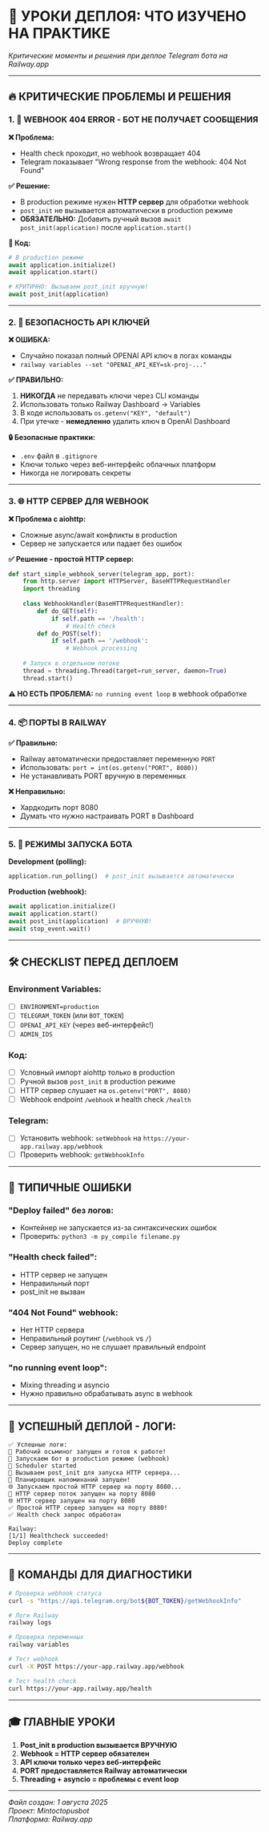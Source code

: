 # 🚀 **УРОКИ ДЕПЛОЯ: ЧТО ИЗУЧЕНО НА ПРАКТИКЕ**

*Критические моменты и решения при деплое Telegram бота на Railway.app*

---

## 🔥 **КРИТИЧЕСКИЕ ПРОБЛЕМЫ И РЕШЕНИЯ**

### **1. 🚨 WEBHOOK 404 ERROR - БОТ НЕ ПОЛУЧАЕТ СООБЩЕНИЯ**

**❌ Проблема:** 
- Health check проходит, но webhook возвращает 404
- Telegram показывает "Wrong response from the webhook: 404 Not Found"

**✅ Решение:**
- В production режиме нужен **HTTP сервер** для обработки webhook
- `post_init` не вызывается автоматически в production режиме
- **ОБЯЗАТЕЛЬНО:** Добавить ручный вызов `await post_init(application)` после `application.start()`

**📝 Код:**
```python
# В production режиме
await application.initialize()
await application.start()

# КРИТИЧНО: Вызываем post_init вручную!
await post_init(application)
```

---

### **2. 🔐 БЕЗОПАСНОСТЬ API КЛЮЧЕЙ**

**❌ ОШИБКА:** 
- Случайно показал полный OPENAI API ключ в логах команды
- `railway variables --set "OPENAI_API_KEY=sk-proj-..."`

**✅ ПРАВИЛЬНО:**
1. **НИКОГДА** не передавать ключи через CLI команды
2. Использовать только Railway Dashboard → Variables
3. В коде использовать `os.getenv("KEY", "default")`
4. При утечке - **немедленно** удалить ключ в OpenAI Dashboard

**🔒 Безопасные практики:**
- `.env` файл в `.gitignore` 
- Ключи только через веб-интерфейс облачных платформ
- Никогда не логировать секреты

---

### **3. 🌐 HTTP СЕРВЕР ДЛЯ WEBHOOK**

**❌ Проблема с aiohttp:**
- Сложные async/await конфликты в production
- Сервер не запускается или падает без ошибок

**✅ Решение - простой HTTP сервер:**
```python
def start_simple_webhook_server(telegram_app, port):
    from http.server import HTTPServer, BaseHTTPRequestHandler
    import threading
    
    class WebhookHandler(BaseHTTPRequestHandler):
        def do_GET(self):
            if self.path == '/health':
                # Health check
        def do_POST(self):
            if self.path == '/webhook':
                # Webhook processing
    
    # Запуск в отдельном потоке
    thread = threading.Thread(target=run_server, daemon=True)
    thread.start()
```

**⚠️ НО ЕСТЬ ПРОБЛЕМА:** `no running event loop` в webhook обработке

---

### **4. 📦 ПОРТЫ В RAILWAY**

**✅ Правильно:**
- Railway автоматически предоставляет переменную `PORT`
- Использовать: `port = int(os.getenv("PORT", 8080))`
- Не устанавливать PORT вручную в переменных

**❌ Неправильно:**
- Хардкодить порт 8080
- Думать что нужно настраивать PORT в Dashboard

---

### **5. 🔄 РЕЖИМЫ ЗАПУСКА БОТА**

**Development (polling):**
```python
application.run_polling()  # post_init вызывается автоматически
```

**Production (webhook):**
```python
await application.initialize()
await application.start()
await post_init(application)  # ВРУЧНУЮ!
await stop_event.wait()
```

---

## 🛠 **CHECKLIST ПЕРЕД ДЕПЛОЕМ**

### **Environment Variables:**
- [ ] `ENVIRONMENT=production`
- [ ] `TELEGRAM_TOKEN` (или `BOT_TOKEN`)
- [ ] `OPENAI_API_KEY` (через веб-интерфейс!)
- [ ] `ADMIN_IDS`

### **Код:**
- [ ] Условный импорт aiohttp только в production
- [ ] Ручной вызов `post_init` в production режиме
- [ ] HTTP сервер слушает на `os.getenv("PORT", 8080)`
- [ ] Webhook endpoint `/webhook` и health check `/health`

### **Telegram:**
- [ ] Установить webhook: `setWebhook` на `https://your-app.railway.app/webhook`
- [ ] Проверить webhook: `getWebhookInfo`

---

## 🐛 **ТИПИЧНЫЕ ОШИБКИ**

### **"Deploy failed" без логов:**
- Контейнер не запускается из-за синтаксических ошибок
- Проверить: `python3 -m py_compile filename.py`

### **"Health check failed":**
- HTTP сервер не запущен
- Неправильный порт
- post_init не вызван

### **"404 Not Found" webhook:**
- Нет HTTP сервера
- Неправильный роутинг (`/webhook` vs `/`)
- Сервер запущен, но не слушает правильный endpoint

### **"no running event loop":**
- Mixing threading и asyncio
- Нужно правильно обрабатывать async в webhook

---

## 🎯 **УСПЕШНЫЙ ДЕПЛОЙ - ЛОГИ:**

```
✅ Успешные логи:
🐙 Рабочий осьминог запущен и готов к работе!
🚀 Запускаем бот в production режиме (webhook)
📅 Scheduler started
🔧 Вызываем post_init для запуска HTTP сервера...
📅 Планировщик напоминаний запущен!
🌐 Запускаем простой HTTP сервер на порту 8080...
🚀 HTTP сервер поток запущен на порту 8080
🌐 HTTP сервер запущен на порту 8080
✅ Простой HTTP сервер запущен на порту 8080!
✅ Health check запрос обработан

Railway:
[1/1] Healthcheck succeeded!
Deploy complete
```

---

## 🔧 **КОМАНДЫ ДЛЯ ДИАГНОСТИКИ**

```bash
# Проверка webhook статуса
curl -s "https://api.telegram.org/bot${BOT_TOKEN}/getWebhookInfo"

# Логи Railway
railway logs

# Проверка переменных
railway variables

# Тест webhook
curl -X POST https://your-app.railway.app/webhook

# Тест health check
curl https://your-app.railway.app/health
```

---

## 🎓 **ГЛАВНЫЕ УРОКИ**

1. **Post_init в production вызывается ВРУЧНУЮ**
2. **Webhook = HTTP сервер обязателен**
3. **API ключи только через веб-интерфейс**
4. **PORT предоставляется Railway автоматически**
5. **Threading + asyncio = проблемы с event loop**

---

*Файл создан: 1 августа 2025*  
*Проект: Mintoctopusbot*  
*Платформа: Railway.app*